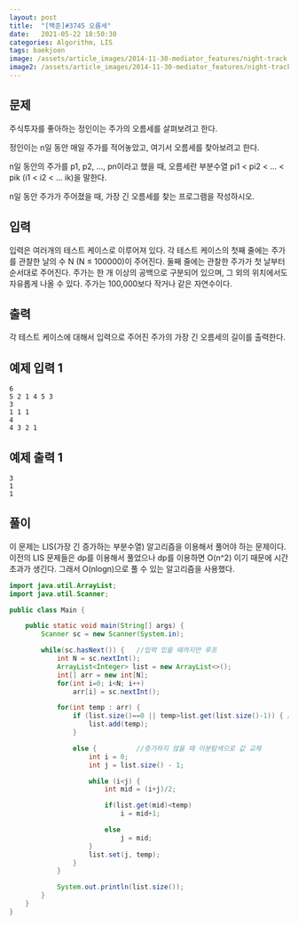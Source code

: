 ```yaml
---
layout: post
title:  "[백준]#3745 오름세"
date:   2021-05-22 18:50:30
categories: Algorithm, LIS
tags: baekjoon
image: /assets/article_images/2014-11-30-mediator_features/night-track.JPG
image2: /assets/article_images/2014-11-30-mediator_features/night-track-mobile.JPG
---
```


문제
--------------------

주식투자를 좋아하는 정인이는 주가의 오름세를 살펴보려고 한다.

정인이는 n일 동안 매일 주가를 적어놓았고, 여기서 오름세를 찾아보려고 한다.

n일 동안의 주가를 p1, p2, ..., pn이라고 했을 때, 오름세란 부분수열 pi1 < pi2 < ... < pik (i1 < i2 < ... ik)을 말한다.

n일 동안 주가가 주어졌을 때, 가장 긴 오름세를 찾는 프로그램을 작성하시오.

입력
---------------------------

입력은 여러개의 테스트 케이스로 이루어져 있다. 각 테스트 케이스의 첫째 줄에는 주가를 관찰한 날의 수 N (N ≤ 100000)이 주어진다. 둘째 줄에는 관찰한 주가가 첫 날부터 순서대로 주어진다. 주가는 한 개 이상의 공백으로 구분되어 있으며, 그 외의 위치에서도 자유롭게 나올 수 있다. 주가는 100,000보다 작거나 같은 자연수이다.

출력
----------------

각 테스트 케이스에 대해서 입력으로 주어진 주가의 가장 긴 오름세의 길이를 출력한다.

예제 입력 1 
----------------------

```
6
5 2 1 4 5 3
3
1 1 1
4
4 3 2 1
```

예제 출력 1 
------------------------

```
3
1
1
```

풀이
--------------------------

이 문제는 LIS(가장 긴 증가하는 부분수열) 알고리즘을 이용해서 풀어야 하는 문제이다. 이전의 LIS 문제들은 dp를 이용해서 풀었으나 dp를 이용하면 O(n^2) 이기 때문에 시간초과가 생긴다. 그래서 O(nlogn)으로 풀 수 있는 알고리즘을 사용했다.

```java
import java.util.ArrayList;
import java.util.Scanner;

public class Main {

    public static void main(String[] args) {
        Scanner sc = new Scanner(System.in);

        while(sc.hasNext()) {   //입력 있을 때까지만 루프
            int N = sc.nextInt();
            ArrayList<Integer> list = new ArrayList<>();
            int[] arr = new int[N];
            for(int i=0; i<N; i++)
                arr[i] = sc.nextInt();

            for(int temp : arr) {
                if (list.size()==0 || temp>list.get(list.size()-1)) { //증가하는 수열 그대로일 경우 그냥 추가
                    list.add(temp);
                }

                else {          //증가하지 않을 때 이분탐색으로 값 교체
                    int i = 0;
                    int j = list.size() - 1;

                    while (i<j) {
                        int mid = (i+j)/2;

                        if(list.get(mid)<temp)
                            i = mid+1;

                        else
                            j = mid;
                    }
                    list.set(j, temp);
                }
            }

            System.out.println(list.size());
        }
    }
}
```
